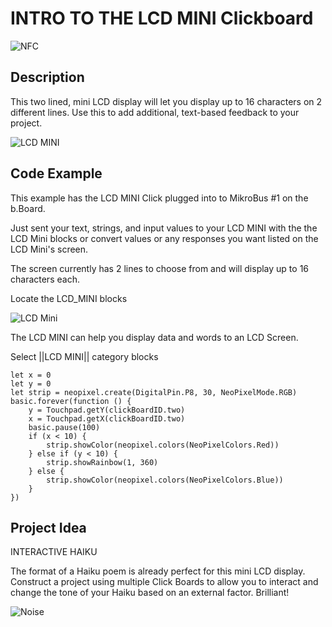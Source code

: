 # INTRO TO THE LCD MINI Clickboard

![NFC](https://github.com/Brilliant-Labs/bboard-tuts/blob/master/lcd-mini/simplestLCD.jpg?raw=true "LCD MINI")

## Description

This two lined, mini LCD display
will let you display up to 16
characters on 2 different lines. Use this to add additional, text-based feedback to your project.

![LCD MINI](https://github.com/Brilliant-Labs/bboard-tuts/blob/master/lcd-mini/lcd-mini-click.jpg?raw=true "LCD MINI Click")

## Code Example

This example has the LCD MINI Click plugged into to MikroBus #1 on the b.Board.

Just sent your text, strings, and input values to your LCD MINI with the the LCD Mini blocks or convert values or any responses you want listed on the LCD Mini's screen.

The screen currently has 2 lines to choose from and will display up to 16 characters each. 

Locate the LCD_MINI blocks

![LCD Mini](https://github.com/Brilliant-Labs/bboard-tuts/blob/master/lcd-mini/lcd-mini-code-gif.gif?raw=true "LCD MINI Click")

The LCD MINI can help you display data and words to an LCD Screen. 

Select ||LCD MINI|| category blocks 

```blocks
let x = 0
let y = 0
let strip = neopixel.create(DigitalPin.P8, 30, NeoPixelMode.RGB)
basic.forever(function () {
    y = Touchpad.getY(clickBoardID.two)
    x = Touchpad.getX(clickBoardID.two)
    basic.pause(100)
    if (x < 10) {
        strip.showColor(neopixel.colors(NeoPixelColors.Red))
    } else if (y < 10) {
        strip.showRainbow(1, 360)
    } else {
        strip.showColor(neopixel.colors(NeoPixelColors.Blue))
    }
})
```

## Project Idea

INTERACTIVE HAIKU

The format of a Haiku poem is
already perfect for this mini LCD
display. Construct a project
using multiple Click Boards to
allow you to interact and change
the tone of your Haiku based on
an external factor. Brilliant!


![Noise](https://github.com/Brilliant-Labs/bboard-tuts/blob/master/lcd-mini/lcdgif.gif?raw=true "Let's Keep things noisy")